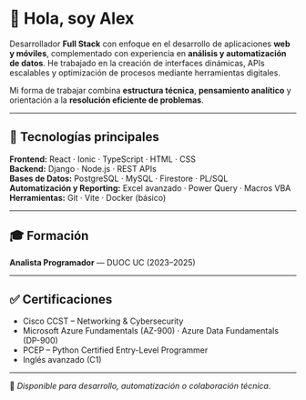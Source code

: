 # 👋 Hola, soy Alex

Desarrollador **Full Stack** con enfoque en el desarrollo de aplicaciones **web y móviles**, complementado con experiencia en **análisis y automatización de datos**. He trabajado en la creación de interfaces dinámicas, APIs escalables y optimización de procesos mediante herramientas digitales.

Mi forma de trabajar combina **estructura técnica**, **pensamiento analítico** y orientación a la **resolución eficiente de problemas**.

---

## 🔧 Tecnologías principales

**Frontend:** React · Ionic · TypeScript · HTML · CSS  
**Backend:** Django · Node.js · REST APIs  
**Bases de Datos:** PostgreSQL · MySQL · Firestore · PL/SQL  
**Automatización y Reporting:** Excel avanzado · Power Query · Macros VBA  
**Herramientas:** Git · Vite · Docker (básico)

---

## 🎓 Formación

**Analista Programador** — DUOC UC (2023–2025)

---

## ✅ Certificaciones

- Cisco CCST – Networking & Cybersecurity  
- Microsoft Azure Fundamentals (AZ-900) · Azure Data Fundamentals (DP-900)  
- PCEP – Python Certified Entry-Level Programmer  
- Inglés avanzado (C1)

---

📩 *Disponible para desarrollo, automatización o colaboración técnica.*

